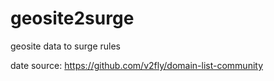 # geosite2surge
geosite data to surge rules

date source: https://github.com/v2fly/domain-list-community
